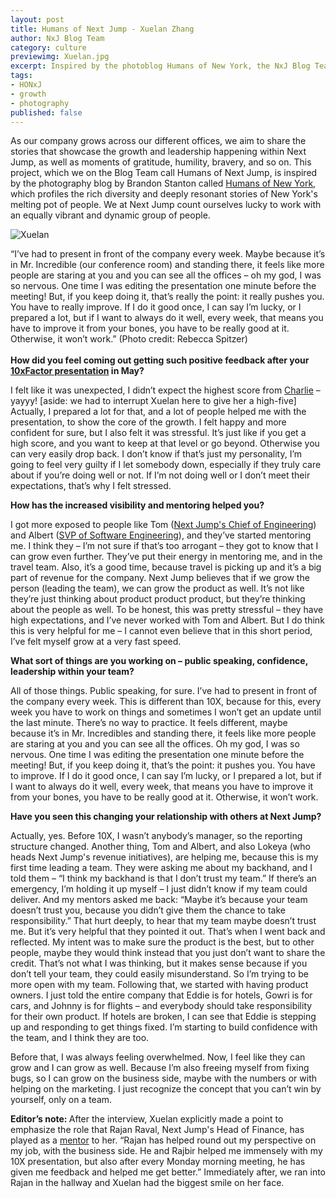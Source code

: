 ```yaml
---
layout: post
title: Humans of Next Jump - Xuelan Zhang
author: NxJ Blog Team
category: culture
previewimg: Xuelan.jpg
excerpt: Inspired by the photoblog Humans of New York, the NxJ Blog Team is kicking off a project called Humans of Next Jump, aiming to share the stories that showcase the growth and leadership happening within Next Jump, as well as moments of gratitude, humility, bravery, and so on.  We had a chance to talk to Xuelan Zhang, the lead engineer for the Travel product category, about her growth in recent months.
tags:
- HONxJ
- growth
- photography
published: false
---
```


As our company grows across our different offices, we aim to share the stories that showcase the growth and leadership happening within Next Jump, as well as moments of gratitude, humility, bravery, and so on.  This project, which we on the Blog Team call Humans of Next Jump, is inspired by the photography blog by Brandon Stanton called <a href="http://www.humansofnewyork.com/">Humans of New York</a>, which profiles the rich diversity and deeply resonant stories of New York's melting pot of people.  We at Next Jump count ourselves lucky to work with an equally vibrant and dynamic group of people.

![Xuelan](/images/Xuelan.jpg)

<div class="imgSubtitle">“I’ve had to present in front of the company every week.    Maybe because it’s in Mr. Incredible (our conference room) and standing there, it feels like more people are staring at you and you can see all the offices –  oh my god, I was so nervous.  One time I was editing the presentation one minute before the meeting!  But, if you keep doing it, that’s really the point: it really pushes you.  You have to really improve.  If I do it good once, I can say I’m lucky, or I prepared a lot, but if I want to always do it well, every week, that means you have to improve it from your bones, you have to be really good at it.  Otherwise, it won’t work.”  (Photo credit: Rebecca Spitzer)</div>
<br/>
<b>How did you feel coming out getting such positive feedback after your <a href="https://www.nextjump.com/about/tenxfactor" target="_blank">10xFactor presentation</a> in May?</b>
 
I felt like it was unexpected, I didn’t expect the highest score from <a href="https://twitter.com/charlieykim">Charlie</a> – yayyy!  [aside: we had to interrupt Xuelan here to give her a high-five]  Actually, I prepared a lot for that, and a lot of people helped me with the presentation, to show the core of the growth.  I felt happy and more confident for sure, but I also felt it was stressful.  It’s just like if you get a high score, and you want to keep at that level or go beyond.  Otherwise you can very easily drop back.  I don’t know if that’s just my personality, I’m going to feel very guilty if I let somebody down, especially if they truly care about if you’re doing well or not.  If I’m not doing well or I don’t meet their expectations, that’s why I felt stressed.
 
<b>How has the increased visibility and mentoring helped you?</b>
 
I got more exposed to people like Tom (<a href="https://twitter.com/Thom_Fuller" target="_blank">Next Jump's Chief of Engineering</a>) and Albert (<a href="https://twitter.com/balcells" target="_blank">SVP of Software Engineering</a>), and they’ve started mentoring me.  I think they – I’m not sure if that’s too arrogant – they got to know that I can grow even further.  They’ve put their energy in mentoring me, and in the travel team.  Also, it’s a good time, because travel is picking up and it’s a big part of revenue for the company.  Next Jump believes that if we grow the person (leading the team), we can grow the product as well.  It’s not like they’re just thinking about product product product, but they’re thinking about the people as well.  To be honest, this was pretty stressful – they have high expectations, and I’ve never worked with Tom and Albert.  But I do think this is very helpful for me – I cannot even believe that in this short period, I’ve felt myself grow at a very fast speed.
 
<b>What sort of things are you working on – public speaking, confidence, leadership within your team? </b>
 
All of those things.  Public speaking, for sure.  I’ve had to present in front of the company every week.  This is different than 10X, because for this, every week you have to work on things and sometimes I won’t get an update until the last minute.  There’s no way to practice.  It feels different, maybe because it’s in Mr. Incredibles and standing there, it feels like more people are staring at you and you can see all the offices.  Oh my god, I was so nervous.  One time I was editing the presentation one minute before the meeting!  But, if you keep doing it, that’s the point: it pushes you.  You have to improve.  If I do it good once, I can say I’m lucky, or I prepared a lot, but if I want to always do it well, every week, that means you have to improve it from your bones, you have to be really good at it.  Otherwise, it won’t work.
 
<b>Have you seen this changing your relationship with others at Next Jump?</b>
 
Actually, yes.  Before 10X, I wasn’t anybody’s manager, so the reporting structure changed.  Another thing, Tom and Albert, and also Lokeya (who heads Next Jump's revenue initiatives), are helping me, because this is my first time leading a team.  They were asking me about my backhand, and I told them – “I think my backhand is that I don’t trust my team.”  If there’s an emergency, I’m holding it up myself – I just didn’t know if my team could deliver.  And my mentors asked me back: “Maybe it’s because your team doesn’t trust you, because you didn’t give them the chance to take responsibility.”  That hurt deeply, to hear that my team maybe doesn’t trust me.  But it’s very helpful that they pointed it out.  That’s when I went back and reflected.  My intent was to make sure the product is the best, but to other people, maybe they would think instead that you just don’t want to share the credit.  That’s not what I was thinking, but it makes sense because if you don’t tell your team, they could easily misunderstand.  So I’m trying to be more open with my team.  Following that, we started with having product owners.  I just told the entire company that Eddie is for hotels, Gowri is for cars, and Johnny is for flights – and everybody should take responsibility for their own product.  If hotels are broken, I can see that Eddie is stepping up and responding to get things fixed.  I’m starting to build confidence with the team, and I think they are too.
 
Before that, I was always feeling overwhelmed.  Now, I feel like they can grow and I can grow as well.  Because I’m also freeing myself from fixing bugs, so I can grow on the business side, maybe with the numbers or with helping on the marketing.  I just recognize the concept that you can’t win by yourself, only on a team.
 
<b>Editor’s note: </b>After the interview, Xuelan explicitly made a point to emphasize the role that Rajan Raval, Next Jump's Head of Finance, has played as a <a href="http://www.nextjump.com/about/mentorship" target="_blank">mentor</a> to her.  “Rajan has helped round out my perspective on my job, with the business side.  He and Rajbir helped me immensely with my 10X presentation, but also after every Monday morning meeting, he has given me feedback and helped me get better.”  Immediately after, we ran into Rajan in the hallway and Xuelan had the biggest smile on her face.
